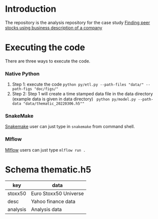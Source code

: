 # Introduction
The repository is the analysis repository for the case study [Finding peer stocks using business description of a company](https://rpubs.com/r2rahul/874302)

# Executing the code
 There are three ways to execute the code. 
 ### Native Python
 1. Step 1: execute the code ``` python py/etl.py --path-files "data/" --path-figs "doc/figs/" ```
 2. Step 2: Step 1 will create a time stamped data file in the data directory (example data is given in data directory) ``` python py/model.py --path-data "data/thematic_20220306.h5""```
   
### SnakeMake
[Snakemake](https://snakemake.readthedocs.io/en/stable/index.html) user can just type in ```snakemake``` from command shell.

### Mlflow

[Mlflow](https://www.mlflow.org/) users can just type ```mlflow run .```

# Schema thematic.h5

|  key |  data |
|---|---|
| stoxx50  | Euro Stoxx50 Universe  |
|  desc | Yahoo finance data  |
| analysis  | Analysis data  |
